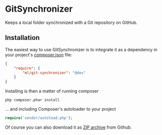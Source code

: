 GitSynchronizer
==============

Keeps a local folder synchronized with a Git repository on GitHub.


Installation
------------

The easiest way to use GitSynchronizer is to integrate it as a dependency
in your project's [composer.json](http://getcomposer.org/doc/00-intro.md) file:

```json
{
    "require": {
        "ml/git-synchronizer": "@dev"
    }
}
```

Installing is then a matter of running composer

    php composer.phar install

... and including Composer's autoloader to your project

```php
require('vendor/autoload.php');
```

Of course you can also download it as [ZIP archive](https://github.com/lanthaler/GitSynchronizer/archive/master.zip)
from Github.
